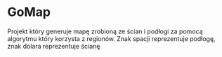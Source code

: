 # GoMap
Projekt który generuje mapę zrobioną ze ścian i podłogi za pomocą algorytmu który korzysta z regionów. Znak spacji reprezentuje podłogę, znak dolara reprezentuje ścianę
